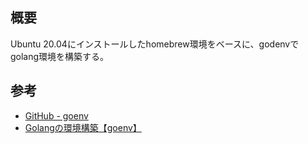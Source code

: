 ## 概要
Ubuntu 20.04にインストールしたhomebrew環境をベースに、godenvでgolang環境を構築する。

## 参考

- [GitHub - goenv](https://github.com/syndbg/goenv)
- [Golangの環境構築【goenv】](https://qiita.com/noa-1129/items/d4f82fdbd4f1c2c42bab)

